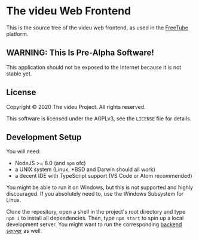 # The videu Web Frontend

This is the source tree of the videu web frontend, as used in the
[FreeTube](https://freetube.eu/) platform.

## WARNING: This Is Pre-Alpha Software!

This application should not be exposed to the Internet because it is
not stable yet.

## License

Copyright &copy; 2020 The videu Project.  All rights reserved.

This software is licensed under the AGPLv3, see the `LICENSE` file
for details.

## Development Setup

You will need:

- NodeJS >= 8.0 (and `npm` ofc)
- a UNIX system (Linux, *BSD and Darwin should all work)
- a decent IDE with TypeScript support (VS Code or Atom recommended)

You might be able to run it on Windows, but this is not supported and highly
discouraged.  If you absolutely need to, use the Windows Subsystem for Linux.

Clone the repository, open a shell in the project's root directory and type
`npm i` to install all dependencies.  Then, type `npm start` to spin up a local
development server.  You might want to run the corresponding
[backend server](https://github.com/videu/backend) as well.

